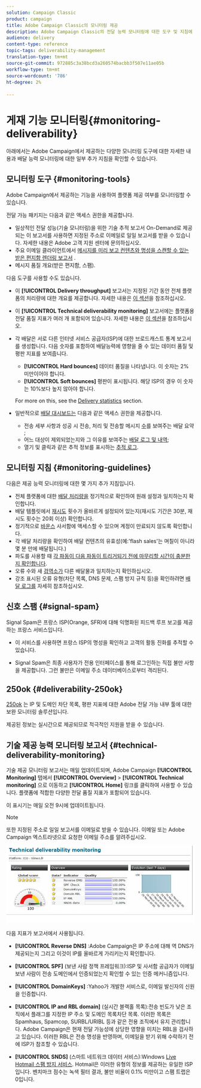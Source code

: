 ```yaml
---
solution: Campaign Classic
product: campaign
title: Adobe Campaign Classic의 모니터링 제공
description: Adobe Campaign Classic의 전달 능력 모니터링에 대한 도구 및 지침에 대해 알아보십시오.
audience: delivery
content-type: reference
topic-tags: deliverability-management
translation-type: tm+mt
source-git-commit: 972885c3a38bcd3a260574bacbb3f507e11ae05b
workflow-type: tm+mt
source-wordcount: '786'
ht-degree: 2%

---
```



# 게재 기능 모니터링{#monitoring-deliverability}

아래에서는 Adobe Campaign에서 제공하는 다양한 모니터링 도구에 대한 자세한 내용과 배달 능력 모니터링에 대한 일부 추가 지침을 확인할 수 있습니다.

## 모니터링 도구 {#monitoring-tools}

Adobe Campaign에서 제공하는 기능을 사용하여 플랫폼 제공 여부를 모니터링할 수 있습니다.

전달 가능 패키지는 다음과 같은 액세스 권한을 제공합니다.

* 일상적인 전달 성능(기술 모니터링)을 위한 기술 추적 보고서 On-Demand로 제공되는 이 보고서를 사용하면 지정된 주소로 이메일로 일일 보고서를 받을 수 있습니다. 자세한 내용은 Adobe 고객 지원 센터에 문의하십시오.
* 주요 이메일 클라이언트에서 [메시지를 미리 보고 컨텐츠와 명성을 스캔할 수 있는 받은 편지함 렌더링 보고서](../../delivery/using/inbox-rendering.md) .
* 메시지 품질 개요(받은 편지함, 스팸).

다음 도구를 사용할 수도 있습니다.

* 이 **[!UICONTROL Delivery throughput]** 보고서는 지정된 기간 동안 전체 플랫폼의 처리량에 대한 개요를 제공합니다. 자세한 내용은 [이 섹션](../../reporting/using/global-reports.md#delivery-throughput)을 참조하십시오.
* 이 **[!UICONTROL Technical deliverability monitoring]** 보고서에는 플랫폼용 전달 품질 지표가 여러 개 포함되어 있습니다. 자세한 내용은 [이 섹션](#technical-deliverability-monitoring)을 참조하십시오.
* 각 배달은 서로 다른 인터넷 서비스 공급자(ISP)에 대한 브로드캐스트 통계 보고서를 생성합니다. 다음 숫자를 포함하여 배달능력에 영향을 줄 수 있는 데이터 품질 및 평판 지표를 보여줍니다.
   * **[!UICONTROL Hard bounces]** 데이터 품질을 나타냅니다. 이 숫자는 2% 미만이어야 합니다.
   * **[!UICONTROL Soft bounces]** 평판이 표시됩니다. 해당 ISP의 경우 이 숫자는 10%보다 높지 않아야 합니다.

   For more on this, see the [Delivery statistics](../../reporting/using/global-reports.md#delivery-statistics) section.
* 일반적으로 [배달 대시보드는](../../delivery/using/monitoring-a-delivery.md#delivery-dashboard) 다음과 같은 액세스 권한을 제공합니다.
   * 전송 세부 사항과 성공 시 전송, 처리 및 전송할 메시지 [수](../../delivery/using/monitoring-a-delivery.md#delivery-summary)를 보여주는 배달 요약 [](../../delivery/using/monitoring-a-delivery.md#number-of-messages-sent) ;
   * 어느 대상이 제외되었는지와 그 이유를 보여주는 [배달 로그 및 내역](../../delivery/using/monitoring-a-delivery.md#delivery-logs-and-history);
   * 열기 및 클릭과 같은 추적 정보를 표시하는 [추적 로그](../../delivery/using/monitoring-a-delivery.md#tracking-logs).

## 모니터링 지침 {#monitoring-guidelines}

다음은 제공 능력 모니터링에 대한 몇 가지 추가 지침입니다.

* 전체 플랫폼에 대한 [배달 처리량을](../../reporting/using/global-reports.md#delivery-throughput) 정기적으로 확인하여 원래 설정과 일치하는지 확인합니다.
* 배달 템플릿에서 [재시도](../../delivery/using/understanding-delivery-failures.md#retries-after-a-delivery-temporary-failure) 횟수가 올바르게 설정되어 있는지(재시도 기간은 30분, 재시도 횟수는 20회 이상) 확인합니다.
* 정기적으로 [바운스](../../delivery/using/understanding-delivery-failures.md#bounce-mail-management) 사서함에 액세스할 수 있으며 계정이 만료되지 않도록 확인합니다.
* 각 배달 처리량을 확인하여 배달 컨텐츠의 유효성(예:&#39;flash sales&#39;는 며칠이 아니라 몇 분 만에 배달됩니다.)
* 파도를 사용할 때 [각 파동이 다음 파동이 트리거되기 전에 마무리할 시간이 충분한지 확인합니다](../../delivery/using/steps-sending-the-delivery.md#sending-using-multiple-waves).
* 오류 수와 새 [검역소가](../../delivery/using/understanding-quarantine-management.md) 다른 배달물과 일치하는지 확인하십시오.
* 강조 표시된 오류 유형(차단 목록, DNS 문제, 스팸 방지 규칙 등)을 확인하려면 [배달 로그를](../../delivery/using/monitoring-a-delivery.md#delivery-logs-and-history) 자세히 참조하십시오.

## 신호 스팸 {#signal-spam}

Signal Spam은 프랑스 ISP(Orange, SFR)에 대해 익명화된 피드백 루프 보고를 제공하는 프랑스 서비스입니다.

* 이 서비스를 사용하면 프랑스 ISP의 명성을 확인하고 고객의 활동 진화를 추적할 수 있습니다.

* Signal Spam은 최종 사용자가 전용 인터페이스를 통해 로그인하는 직접 불만 사항을 제공합니다. 그런 불만은 이메일 주소 데이터베이스로부터 격리된다.

## 250ok {#deliverability-250ok}

[250ok](https://250ok.com/) 는 IP 및 도메인 차단 목록, 평판 지표에 대한 Adobe 전달 가능 내부 툴에 대한 보완 모니터링 솔루션입니다.

제공된 정보는 실시간으로 제공되므로 적극적인 지원을 받을 수 있습니다.

## 기술 제공 능력 모니터링 보고서 {#technical-deliverability-monitoring}

기술 제공 모니터링 보고서는 매일 업데이트되며, Adobe Campaign **[!UICONTROL Monitoring]** 탭에서 **[!UICONTROL Overview]** > **[!UICONTROL Technical monitoring]** 으로 이동하고 **[!UICONTROL Home]** 링크를 클릭하여 사용할 수 있습니다. 플랫폼에 적합한 다양한 전달 품질 지표가 포함되어 있습니다.

이 표시기는 매일 오전 9시에 업데이트됩니다.

>[!NOTE]
>
>또한 지정된 주소로 일일 보고서를 이메일로 받을 수 있습니다. 이메일 또는 Adobe Campaign 엑스트라넷으로 요청한 이메일 주소를 알려주십시오.

![](assets/s_tn_del_monitoring.png)

다음 지표가 보고서에서 사용됩니다.

* **[!UICONTROL Reverse DNS]** :Adobe Campaign은 IP 주소에 대해 역 DNS가 제공되는지 그리고 이것이 IP를 올바르게 가리키는지 확인합니다.

* **[!UICONTROL SPF]** (보낸 사람 정책 프레임워크):ISP 및 사서함 공급자가 이메일 보낸 사람이 전송 도메인에서 인증되었는지 확인할 수 있는 인증 메커니즘입니다.

* **[!UICONTROL DomainKeys]** :Yahoo가 개발한 서비스로, 이메일 발신자의 신원을 인증합니다.

* **[!UICONTROL IP and RBL domain]** (실시간 블랙홀 목록):전송 빈도가 낮은 조직에서 플래그를 지정한 IP 주소 및 도메인 목록차단 목록. 이러한 목록은 Spamhaus, Spamcop, SURBL/URIBL 등과 같은 전용 조직에서 유지 관리합니다. Adobe Campaign은 현재 전달 가능성에 상당한 영향을 미치는 RBL을 검사하고 있습니다. 이러한 RBL은 전송 명성을 반영하며, 이메일을 받기 위해 수락하기 전에 ISP가 참조할 수 있습니다.

* **[!UICONTROL SNDS]** (스마트 네트워크 데이터 서비스):Windows [Live Hotmail 스팸 방지 서비스](https://sendersupport.olc.protection.outlook.com/snds/FAQ.aspx). Hotmail은 이러한 유형의 정보를 제공하는 유일한 ISP입니다. 벤치마크 점수는 녹색 필터 결과, 불만 비율이 0.1% 미만이고 스팸 트랩은 0입니다.

<!--### Delivery Reports - Broadcast Statistics {#broadcast-statistics}

Each delivery will generate a broadcast statistics report when you open a delivery in the “Deliveries List”, which includes some reputation metrics that may impact your deliverability.-->

